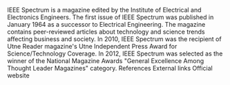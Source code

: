 IEEE Spectrum is a magazine edited by the Institute of Electrical and
Electronics Engineers. The first issue of IEEE Spectrum was published in
January 1964 as a successor to Electrical Engineering. The magazine
contains peer-reviewed articles about technology and science trends
affecting business and society. In 2010, IEEE Spectrum was the recipient
of Utne Reader magazine\'s Utne Independent Press Award for
Science/Technology Coverage. In 2012, IEEE Spectrum was selected as the
winner of the National Magazine Awards \"General Excellence Among
Thought Leader Magazines\" category. References External links Official
website
